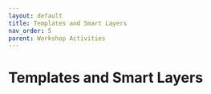 ```yaml
---
layout: default
title: Templates and Smart Layers
nav_order: 5
parent: Workshop Activities
---
```

# Templates and Smart Layers
